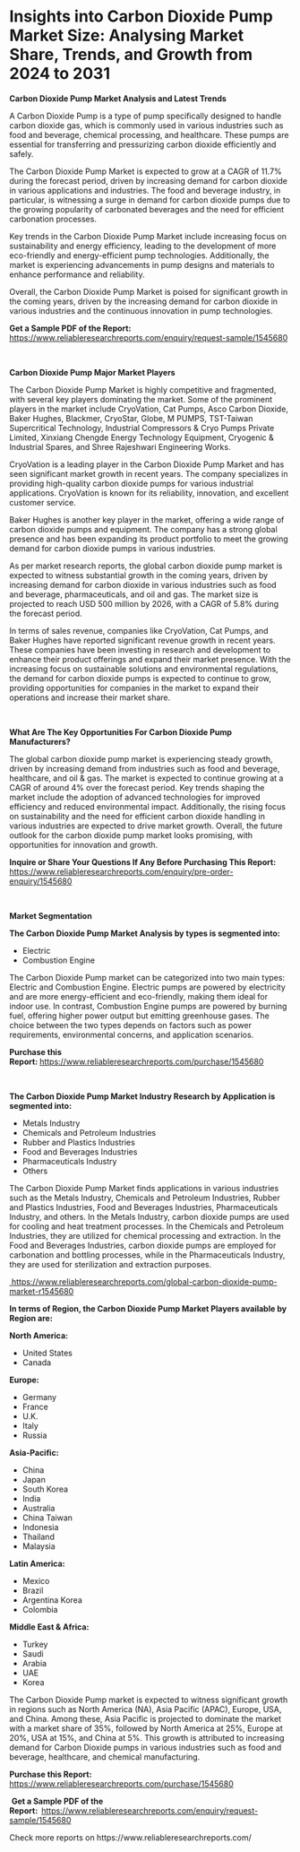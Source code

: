 <p><h1>Insights into Carbon Dioxide Pump Market Size: Analysing Market Share, Trends, and Growth from 2024 to 2031</h1></p><p><strong>Carbon Dioxide Pump Market Analysis and Latest Trends</strong></p>
<p><p>A Carbon Dioxide Pump is a type of pump specifically designed to handle carbon dioxide gas, which is commonly used in various industries such as food and beverage, chemical processing, and healthcare. These pumps are essential for transferring and pressurizing carbon dioxide efficiently and safely.</p><p>The Carbon Dioxide Pump Market is expected to grow at a CAGR of 11.7% during the forecast period, driven by increasing demand for carbon dioxide in various applications and industries. The food and beverage industry, in particular, is witnessing a surge in demand for carbon dioxide pumps due to the growing popularity of carbonated beverages and the need for efficient carbonation processes.</p><p>Key trends in the Carbon Dioxide Pump Market include increasing focus on sustainability and energy efficiency, leading to the development of more eco-friendly and energy-efficient pump technologies. Additionally, the market is experiencing advancements in pump designs and materials to enhance performance and reliability.</p><p>Overall, the Carbon Dioxide Pump Market is poised for significant growth in the coming years, driven by the increasing demand for carbon dioxide in various industries and the continuous innovation in pump technologies.</p></p>
<p><strong>Get a Sample PDF of the Report:&nbsp;</strong> <a href="https://www.reliableresearchreports.com/enquiry/request-sample/1545680">https://www.reliableresearchreports.com/enquiry/request-sample/1545680</a></p>
<p>&nbsp;</p>
<p><strong>Carbon Dioxide Pump Major Market Players</strong></p>
<p><p>The Carbon Dioxide Pump Market is highly competitive and fragmented, with several key players dominating the market. Some of the prominent players in the market include CryoVation, Cat Pumps, Asco Carbon Dioxide, Baker Hughes, Blackmer, CryoStar, Globe, M PUMPS, TST-Taiwan Supercritical Technology, Industrial Compressors & Cryo Pumps Private Limited, Xinxiang Chengde Energy Technology Equipment, Cryogenic & Industrial Spares, and Shree Rajeshwari Engineering Works.</p><p>CryoVation is a leading player in the Carbon Dioxide Pump Market and has seen significant market growth in recent years. The company specializes in providing high-quality carbon dioxide pumps for various industrial applications. CryoVation is known for its reliability, innovation, and excellent customer service.</p><p>Baker Hughes is another key player in the market, offering a wide range of carbon dioxide pumps and equipment. The company has a strong global presence and has been expanding its product portfolio to meet the growing demand for carbon dioxide pumps in various industries.</p><p>As per market research reports, the global carbon dioxide pump market is expected to witness substantial growth in the coming years, driven by increasing demand for carbon dioxide in various industries such as food and beverage, pharmaceuticals, and oil and gas. The market size is projected to reach USD 500 million by 2026, with a CAGR of 5.8% during the forecast period.</p><p>In terms of sales revenue, companies like CryoVation, Cat Pumps, and Baker Hughes have reported significant revenue growth in recent years. These companies have been investing in research and development to enhance their product offerings and expand their market presence. With the increasing focus on sustainable solutions and environmental regulations, the demand for carbon dioxide pumps is expected to continue to grow, providing opportunities for companies in the market to expand their operations and increase their market share.</p></p>
<p>&nbsp;</p>
<p><strong>What Are The Key Opportunities For Carbon Dioxide Pump Manufacturers?</strong></p>
<p><p>The global carbon dioxide pump market is experiencing steady growth, driven by increasing demand from industries such as food and beverage, healthcare, and oil & gas. The market is expected to continue growing at a CAGR of around 4% over the forecast period. Key trends shaping the market include the adoption of advanced technologies for improved efficiency and reduced environmental impact. Additionally, the rising focus on sustainability and the need for efficient carbon dioxide handling in various industries are expected to drive market growth. Overall, the future outlook for the carbon dioxide pump market looks promising, with opportunities for innovation and growth.</p></p>
<p><strong>Inquire or Share Your Questions If Any Before Purchasing This Report:</strong> <a href="https://www.reliableresearchreports.com/enquiry/pre-order-enquiry/1545680">https://www.reliableresearchreports.com/enquiry/pre-order-enquiry/1545680</a></p>
<p>&nbsp;</p>
<p><strong>Market Segmentation</strong></p>
<p><strong>The Carbon Dioxide Pump Market Analysis by types is segmented into:</strong></p>
<p><ul><li>Electric</li><li>Combustion Engine</li></ul></p>
<p><p>The Carbon Dioxide Pump market can be categorized into two main types: Electric and Combustion Engine. Electric pumps are powered by electricity and are more energy-efficient and eco-friendly, making them ideal for indoor use. In contrast, Combustion Engine pumps are powered by burning fuel, offering higher power output but emitting greenhouse gases. The choice between the two types depends on factors such as power requirements, environmental concerns, and application scenarios.</p></p>
<p><strong>Purchase this Report:&nbsp;</strong><a href="https://www.reliableresearchreports.com/purchase/1545680">https://www.reliableresearchreports.com/purchase/1545680</a></p>
<p>&nbsp;</p>
<p><strong>The Carbon Dioxide Pump Market Industry Research by Application is segmented into:</strong></p>
<p><ul><li>Metals Industry</li><li>Chemicals and Petroleum Industries</li><li>Rubber and Plastics Industries</li><li>Food and Beverages Industries</li><li>Pharmaceuticals Industry</li><li>Others</li></ul></p>
<p><p>The Carbon Dioxide Pump Market finds applications in various industries such as the Metals Industry, Chemicals and Petroleum Industries, Rubber and Plastics Industries, Food and Beverages Industries, Pharmaceuticals Industry, and others. In the Metals Industry, carbon dioxide pumps are used for cooling and heat treatment processes. In the Chemicals and Petroleum Industries, they are utilized for chemical processing and extraction. In the Food and Beverages Industries, carbon dioxide pumps are employed for carbonation and bottling processes, while in the Pharmaceuticals Industry, they are used for sterilization and extraction purposes.</p></p>
<p><a href="https://www.reliableresearchreports.com/global-carbon-dioxide-pump-market-r1545680">&nbsp;https://www.reliableresearchreports.com/global-carbon-dioxide-pump-market-r1545680</a></p>
<p><strong>In terms of Region, the Carbon Dioxide Pump Market Players available by Region are:</strong></p>
<p>
    <p> <strong> North America: </strong>
        <ul>
            <li>United States</li>
            <li>Canada</li>
        </ul>
        </p> 
    <p> <strong> Europe: </strong>
        <ul>
            <li>Germany</li>
            <li>France</li>
            <li>U.K.</li>
            <li>Italy</li>
            <li>Russia</li>
        </ul>
        </p> 
    <p> <strong> Asia-Pacific: </strong>
        <ul>
            <li>China</li>
            <li>Japan</li>
            <li>South Korea</li>
            <li>India</li>
            <li>Australia</li>
            <li>China Taiwan</li>
            <li>Indonesia</li>
            <li>Thailand</li>
            <li>Malaysia</li>
        </ul>
        </p> 
    <p> <strong> Latin America: </strong>
        <ul>
            <li>Mexico</li>
            <li>Brazil</li>
            <li>Argentina Korea</li>
            <li>Colombia</li>
        </ul>
        </p> 
    <p> <strong> Middle East & Africa: </strong>
        <ul>
            <li>Turkey</li>
            <li>Saudi</li>
            <li>Arabia</li>
            <li>UAE</li>
            <li>Korea</li>
        </ul>
    </p>
    </p>
<p><p>The Carbon Dioxide Pump market is expected to witness significant growth in regions such as North America (NA), Asia Pacific (APAC), Europe, USA, and China. Among these, Asia Pacific is projected to dominate the market with a market share of 35%, followed by North America at 25%, Europe at 20%, USA at 15%, and China at 5%. This growth is attributed to increasing demand for Carbon Dioxide pumps in various industries such as food and beverage, healthcare, and chemical manufacturing.</p></p>
<p><strong>Purchase this Report: </strong><a href="https://www.reliableresearchreports.com/purchase/1545680">https://www.reliableresearchreports.com/purchase/1545680</a></p>
<p>&nbsp;<strong>Get a Sample PDF of the Report:&nbsp;&nbsp;</strong><a href="https://www.reliableresearchreports.com/enquiry/request-sample/1545680">https://www.reliableresearchreports.com/enquiry/request-sample/1545680</a></p>
<p><strong></strong></p>
<p>Check more reports on https://www.reliableresearchreports.com/</p>